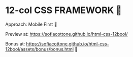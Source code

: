 # 12-col CSS FRAMEWORK 🧮

Approach: Mobile First 📱

Preview at: https://sofiacottone.github.io/html-css-12bool/

Bonus at: https://sofiacottone.github.io/html-css-12bool/assets/bonus/bonus.html  🐤